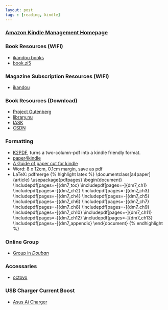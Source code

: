 ```yaml
---
layout: post
tags : [reading, kindle]
---
```

    
    
### [Amazon Kindle Management Homepage](https://www.amazon.com/gp/digital/fiona/manage?ie=UTF8&ref_=sa_menu_myk3&#All)

### Book Resources (WIFI)

+ [ikandou books](http://ikandou.com/book/)
+ [book.zi5](http://book.zi5.me/)

### Magazine Subscription Resources (WIFI)

+ [ikandou](http://ikandou.com/popular)

### Book Resources (Download)

+ [Project Gutenberg](http://www.gutenberg.org/)
+ [library.nu](http://library.nu/)
+ [IASK](http://ishare.iask.sina.com.cn/)
+ [CSDN](http://download.csdn.net/)

### Formatting

+ [K2PDF](http://www.willus.com/k2pdfopt/), turns a two-column-pdf into a kindle friendly format.
+ [paper4kindle](http://gatherlight.info/blog/?p=1638#comment-183)
+ [A Guide of paper cut for kindle](http://note1day.com/2012/01/briss-pdfscissors-pdfill-pdfcrop/)
+ Word: 8 x 12cm, 0.1cm margin, save as pdf
+ LaTeX: pdfmerge
{% highlight latex %}
\documentclass[a4paper]{article}
\usepackage{pdfpages}
\begin{document}
\includepdf[pages=-]{dm7_toc}
\includepdf[pages=-]{dm7_ch1}
\includepdf[pages=-]{dm7_ch2}
\includepdf[pages=-]{dm7_ch3}
\includepdf[pages=-]{dm7_ch4}
\includepdf[pages=-]{dm7_ch5}
\includepdf[pages=-]{dm7_ch6}
\includepdf[pages=-]{dm7_ch7}
\includepdf[pages=-]{dm7_ch8}
\includepdf[pages=-]{dm7_ch9}
\includepdf[pages=-]{dm7_ch10}
\includepdf[pages=-]{dm7_ch11}
\includepdf[pages=-]{dm7_ch12}
\includepdf[pages=-]{dm7_ch13}
\includepdf[pages=-]{dm7_appendix}
\end{document}
{% endhighlight %}

### Online Group

+ [Group in _Douban_](http://www.douban.com/group/ereading/)

### Accessaries

+ [octovo](http://www.octovo.com/)

### USB Charger Current Boost

+ [Asus Ai Charger](http://event.asus.com/mb/2010/ai_charger/)
